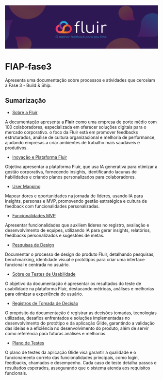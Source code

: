 ![](/Imagens/capa-fluir.png)


# FIAP-fase3
Apresenta uma documentação sobre processos e atividades que cerceiam a Fase 3 - Build &amp; Ship. 


## Sumarização

- [Sobre a Fluir](/Sumarização/1-sobre-a-fluir.md)

A documentação apresenta a **Fluir** como uma empresa de porte médio com 100 colaboradores, especializada em oferecer soluções digitais para o mercado corporativo. o foco da Fluir está em promover feedbacks estruturados, análise de cultura organizacional e melhoria de performance, ajudando empresas a criar ambientes de trabalho mais saudáveis e produtivos.


- [Inovação e Plataforma Fluir](/Sumarização/2-inovacao-e-plataforma-fluir.md) 
  
Objetiva apresentar a plataforma Fluir, que usa IA generativa para otimizar a gestão corporativa, fornecendo insights, identificando lacunas de habilidades e criando planos personalizados para colaboradores.
  
- [User Mapping](/Sumarização/3-user-mapping.md)
  
Mapear dores e oportunidades na jornada de líderes, usando IA para insights, personas e MVP, promovendo gestão estratégica e cultura de feedback com funcionalidades personalizadas.


- [Funcionalidades MVP](/Sumarização/4-funcionalidades-mvp.md)

Apresentar funcionalidades que auxiliem líderes no registro, avaliação e desenvolvimento de equipes, utilizando IA para gerar insights, relatórios, feedbacks personalizados e sugestões de metas.


- [Pesquisas de Design](/Sumarização/5-pesquisas-de-design.md)

Documentar o processo de design do produto Fluir, detalhando pesquisas, benchmarking, identidade visual e protótipos para criar uma interface funcional e centrada no usuário.

- [Sobre os Testes de Usabilidade](/Sumarização/6-sobre-o-teste-de-usabilidade.md)

O objetivo da documentação é apresentar os resultados do teste de usabilidade na plataforma Fluir, destacando métricas, análises e melhorias para otimizar a experiência do usuário.


- [Registros de Tomada de Decisão](/Sumarização/7-registros-decisao.md)

O propósito da documentação é registrar as decisões tomadas, tecnologias utilizadas, desafios enfrentados e soluções implementadas no desenvolvimento do protótipo e da aplicação Glide, garantindo a validação das ideias e a eficiência no desenvolvimento do produto, além de servir como referência para futuras análises e melhorias.


- [Plano de Testes](https://github.com/FelipeMozart/FIAP-fase3/blob/main/Sumariza%C3%A7%C3%A3o/8-teste-funcional.md)

O plano de testes da aplicação Glide visa garantir a qualidade e o funcionamento correto das funcionalidades principais, como login, feedbacks, chamados e desempenho. Cada caso de teste detalha passos e resultados esperados, assegurando que o sistema atenda aos requisitos funcionais.



